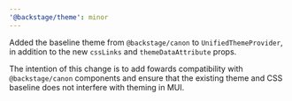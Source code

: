 ```yaml
---
'@backstage/theme': minor
---
```


Added the baseline theme from `@backstage/canon` to `UnifiedThemeProvider`, in addition to the new `cssLinks` and `themeDataAttribute` props.

The intention of this change is to add fowards compatibility with `@backstage/canon` components and ensure that the existing theme and CSS baseline does not interfere with theming in MUI.
